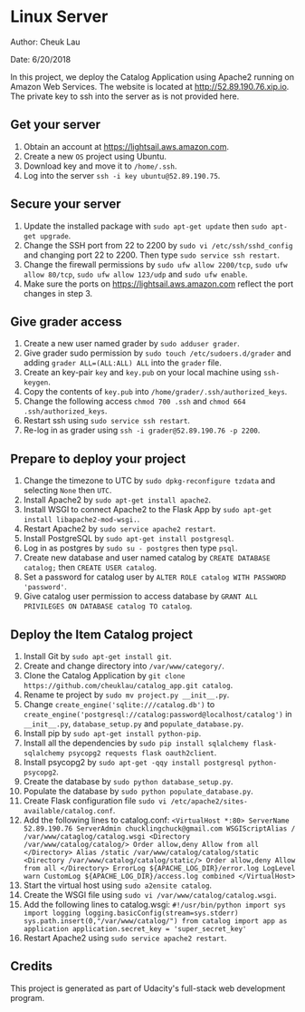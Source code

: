 # Linux Server

Author: Cheuk Lau

Date: 6/20/2018

In this project, we deploy the Catalog Application using Apache2 running on Amazon Web Services. The website is located at http://52.89.190.76.xip.io. The private key to ssh into the server as is not provided here.

## Get your server
1. Obtain an account at https://lightsail.aws.amazon.com.
2. Create a new `OS` project using Ubuntu.
3. Download key and move it to `/home/.ssh`.
4. Log into the server `ssh -i key ubuntu@52.89.190.75`.

## Secure your server
1. Update the installed package with `sudo apt-get update` then `sudo apt-get upgrade`.
2. Change the SSH port from 22 to 2200 by `sudo vi /etc/ssh/sshd_config` and changing port 22 to 2200. Then type `sudo service ssh restart`.
3. Change the firewall permissions by `sudo ufw allow 2200/tcp`, `sudo ufw allow 80/tcp`, `sudo ufw allow 123/udp` and `sudo ufw enable`.
4. Make sure the ports on https://lightsail.aws.amazon.com reflect the port changes in step 3.

## Give grader access
1. Create a new user named grader by `sudo adduser grader`.
2. Give grader sudo permission by `sudo touch /etc/sudoers.d/grader` and adding `grader ALL=(ALL:ALL) ALL` into the `grader` file.
3. Create an key-pair `key` and `key.pub` on your local machine using `ssh-keygen`.
4. Copy the contents of `key.pub` into `/home/grader/.ssh/authorized_keys`.
5. Change the following access `chmod 700 .ssh` and `chmod 664 .ssh/authorized_keys`.
6. Restart ssh using `sudo service ssh restart`.
7. Re-log in as grader using `ssh -i grader@52.89.190.76 -p 2200`.


## Prepare to deploy your project
1. Change the timezone to UTC by `sudo dpkg-reconfigure tzdata` and selecting `None` then `UTC`.
2. Install Apache2 by `sudo apt-get install apache2`.
3. Install WSGI to connect Apache2 to the Flask App by `sudo apt-get install libapache2-mod-wsgi.`. 
4. Restart Apache2 by `sudo service apache2 restart`.
5. Install PostgreSQL by `sudo apt-get install postgresql`.
6. Log in as postgres by `sudo su - postgres` then type `psql`.
7. Create new database and user named catalog by `CREATE DATABASE catalog;` then `CREATE USER catalog`.
8. Set a password for catalog user by `ALTER ROLE catalog WITH PASSWORD 'password'`.
9. Give catalog user permission to access database by `GRANT ALL PRIVILEGES ON DATABASE catalog TO catalog`.

## Deploy the Item Catalog project
1. Install Git by `sudo apt-get install git`.
2. Create and change directory into `/var/www/category/`.
3. Clone the Catalog Application by `git clone https://github.com/cheuklau/catalog_app.git catalog`.
4. Rename te project by `sudo mv project.py __init__.py`.
5. Change `create_engine('sqlite:///catalog.db')` to `create_engine('postgresql://catalog:password@localhost/catalog')` in `__init__.py`, `database_setup.py` and `populate_database.py`. 
6. Install pip by `sudo apt-get install python-pip`.
7. Install all the dependencies by `sudo pip install sqlalchemy flask-sqlalchemy psycopg2 requests flask oauth2client`.
8. Install psycopg2 by `sudo apt-get -qqy install postgresql python-psycopg2`.
9. Create the database by `sudo python database_setup.py`.
10. Populate the database by `sudo python populate_database.py`.
11. Create Flask configuration file `sudo vi /etc/apache2/sites-available/catalog.conf`.
12. Add the following lines to catalog.conf:
`<VirtualHost *:80>
	ServerName 52.89.190.76
	ServerAdmin chucklingchuck@gmail.com
	WSGIScriptAlias / /var/www/cataglog/catalog.wsgi
	<Directory /var/www/catalog/catalog/>
		Order allow,deny
		Allow from all
	</Directory>
	Alias /static /var/www/catalog/catalog/static
	<Directory /var/www/catalog/catalog/static/>
		Order allow,deny
		Allow from all
	</Directory>
	ErrorLog ${APACHE_LOG_DIR}/error.log
	LogLevel warn
	CustomLog ${APACHE_LOG_DIR}/access.log combined
</VirtualHost>`
13. Start the virtual host using `sudo a2ensite catalog`.
14. Create the WSGI file using `sudo vi /var/www/catalog/catalog.wsgi`.
15. Add the following lines to catalog.wsgi:
`#!/usr/bin/python
import sys
import logging
logging.basicConfig(stream=sys.stderr)
sys.path.insert(0,"/var/www/catalog/")
from catalog import app as application
application.secret_key = 'super_secret_key'`
16. Restart Apache2 using `sudo service apache2 restart`.

## Credits

This project is generated as part of Udacity's full-stack web development program.